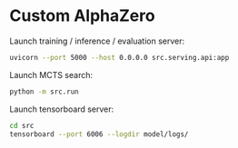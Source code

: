 # Custom AlphaZero

Launch training / inference / evaluation server:
```bash
uvicorn --port 5000 --host 0.0.0.0 src.serving.api:app
```

Launch MCTS search:
```bash
python -m src.run
```

Launch tensorboard server:
```bash
cd src
tensorboard --port 6006 --logdir model/logs/
```
